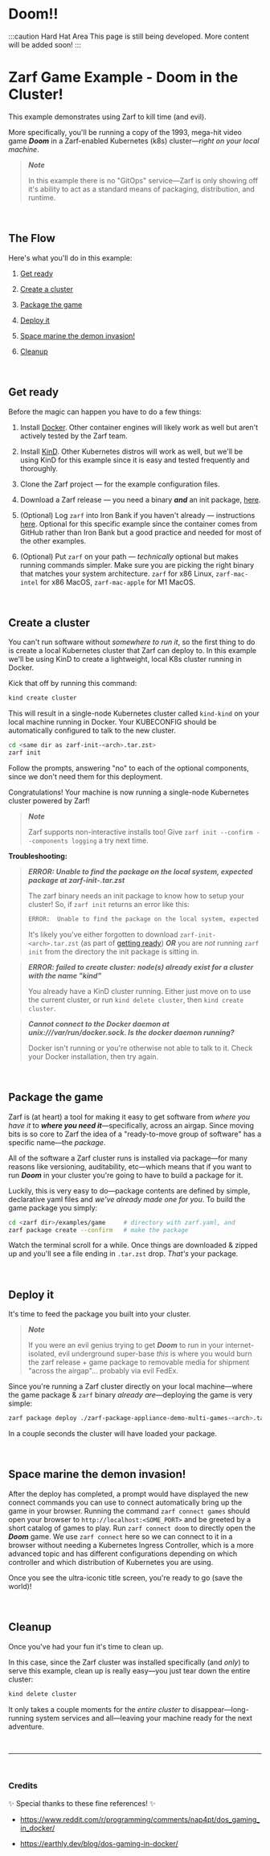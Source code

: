 # Doom!!

:::caution Hard Hat Area
This page is still being developed. More content will be added soon!
:::

# Zarf Game Example - Doom in the Cluster!

This example demonstrates using Zarf to kill time (and evil).

More specifically, you'll be running a copy of the 1993, mega-hit video game _**Doom**_ in a Zarf-enabled Kubernetes (k8s) cluster&mdash;_right on your local machine_.

> _**Note**_
>
> In this example there is no "GitOps" service&mdash;Zarf is only showing off it's ability to act as a standard means of packaging, distribution, and runtime.

&nbsp;


## The Flow


Here's what you'll do in this example:

1. [Get ready](#get-ready)

1. [Create a cluster](#create-a-cluster)

1. [Package the game](#package-the-game)

1. [Deploy it](#deploy-it)

1. [Space marine the demon invasion!](#space-marine-the-demon-invasion)

1. [Cleanup](#cleanup)

&nbsp;


## Get ready


Before the magic can happen you have to do a few things:

1. Install [Docker](https://docs.docker.com/get-docker/). Other container engines will likely work as well but aren't actively tested by the Zarf team.

1. Install [KinD](https://github.com/kubernetes-sigs/kind). Other Kubernetes distros will work as well, but we'll be using KinD for this example since it is easy and tested frequently and thoroughly.

1. Clone the Zarf project &mdash; for the example configuration files.

1. Download a Zarf release &mdash; you need a binary _**and**_ an init package, [here](../../docs/workstation.md#just-gimmie-zarf).

1. (Optional) Log `zarf` into Iron Bank if you haven't already &mdash; instructions [here](../../docs/ironbank.md#2-configure-zarf-the-use-em). Optional for this specific example since the container comes from GitHub rather than Iron Bank but a good practice and needed for most of the other examples.

1. (Optional) Put `zarf` on your path &mdash; _technically_ optional but makes running commands simpler. Make sure you are picking the right binary that matches your system architecture. `zarf` for x86 Linux, `zarf-mac-intel` for x86 MacOS, `zarf-mac-apple` for M1 MacOS.

&nbsp;


## Create a cluster

You can't run software without _somewhere to run it_, so the first thing to do is create a local Kubernetes cluster that Zarf can deploy to. In this example we'll be using KinD to create a lightweight, local K8s cluster running in Docker.

Kick that off by running this command:

```sh
kind create cluster
```

This will result in a single-node Kubernetes cluster called `kind-kind` on your local machine running in Docker. Your KUBECONFIG should be automatically configured to talk to the new cluster.

```sh
cd <same dir as zarf-init-<arch>.tar.zst>
zarf init
```

Follow the prompts, answering "no" to each of the optional components, since we don't need them for this deployment.

Congratulations!  Your machine is now running a single-node Kubernetes cluster powered by Zarf!

 > _**Note**_
 >
 > Zarf supports non-interactive installs too! Give `zarf init --confirm --components logging` a try next time.

**Troubleshooting:**

> _**ERROR:  Unable to find the package on the local system, expected package at zarf-init-<arch>.tar.zst**_
>
> The zarf binary needs an init package to know how to setup your cluster! So, if `zarf init` returns an error like this:
> ```sh
> ERROR:  Unable to find the package on the local system, expected package at zarf-init-<arch>.tar.zst
> ```
> It's likely you've either forgotten to download `zarf-init-<arch>.tar.zst` (as part of [getting ready](#get-ready)) _**OR**_ you are _not_ running `zarf init` from the directory the init package is sitting in.

> _**ERROR: failed to create cluster: node(s) already exist for a cluster with the name "kind"**_
>
> You already have a KinD cluster running. Either just move on to use the current cluster, or run `kind delete cluster`, then `kind create cluster`.

> _**Cannot connect to the Docker daemon at unix:///var/run/docker.sock. Is the docker daemon running?**_
>
> Docker isn't running or you're otherwise not able to talk to it. Check your Docker installation, then try again.

&nbsp;


## Package the game


Zarf is (at heart) a tool for making it easy to get software from _where you have it_ to _**where you need it**_&mdash;specifically, across an airgap. Since moving bits is so core to Zarf the idea of a "ready-to-move group of software" has a specific name&mdash;the _package_.

All of the software a Zarf cluster runs is installed via package&mdash;for many reasons like versioning, auditability, etc&mdash;which means that if you want to run _**Doom**_ in your cluster you're going to have to build a package for it.

Luckily, this is very easy to do&mdash;package contents are defined by simple, declarative yaml files and _we've already made one for you_. To build the game package you simply:

```sh
cd <zarf dir>/examples/game     # directory with zarf.yaml, and
zarf package create --confirm   # make the package
```

Watch the terminal scroll for a while. Once things are downloaded & zipped up and you'll see a file ending in `.tar.zst` drop.  _That's_ your package.

&nbsp;


## Deploy it


It's time to feed the package you built into your cluster.

> _**Note**_
>
> If you were an evil genius trying to get _**Doom**_ to run in your internet-isolated, evil underground super-base _this_ is where you would burn the zarf release + game package to removable media for shipment "across the airgap"... probably via evil FedEx.

Since you're running a Zarf cluster directly on your local machine&mdash;where the game package & `zarf` binary _already are_&mdash;deploying the game is very simple:

```sh
zarf package deploy ./zarf-package-appliance-demo-multi-games-<arch>.tar.zst --confirm
```

In a couple seconds the cluster will have loaded your package.

&nbsp;

## Space marine the demon invasion!

After the deploy has completed, a prompt would have displayed the new connect commands you can use to connect automatically bring up the game in your browser. Running the command `zarf connect games` should open your browser to `http://localhost:<SOME_PORT>` and be greeted by a short catalog of games to play. Run `zarf connect doom` to directly open the _**Doom**_ game. We use `zarf connect` here so we can connect to it in a browser without needing a Kubernetes Ingress Controller, which is a more advanced topic and has different configurations depending on which controller and which distribution of Kubernetes you are using.

Once you see the ultra-iconic title screen, you're ready to go (save the world)!


&nbsp;

## Cleanup


Once you've had your fun it's time to clean up.

In this case, since the Zarf cluster was installed specifically (and _only_) to serve this example, clean up is really easy&mdash;you just tear down the entire cluster:

```sh
kind delete cluster
```

It only takes a couple moments for the _entire cluster_ to disappear&mdash;long-running system services and all&mdash;leaving your machine ready for the next adventure.

&nbsp;

---

&nbsp;

### Credits

:sparkles: Special thanks to these fine references! :sparkles:

- https://www.reddit.com/r/programming/comments/nap4pt/dos_gaming_in_docker/

- https://earthly.dev/blog/dos-gaming-in-docker/